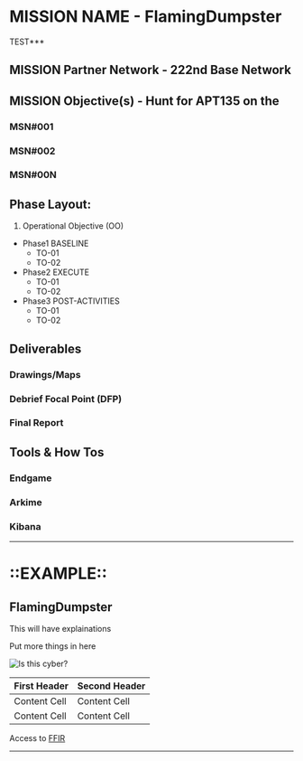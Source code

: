# MISSION NAME - FlamingDumpster

TEST***

## MISSION Partner Network - 222nd Base Network

## MISSION Objective(s) - Hunt for APT135 on the 
### MSN#001
### MSN#002
### MSN#00N

## Phase Layout:

1.  Operational Objective (OO)
  - Phase1 BASELINE
    -  TO-01
    -  TO-02
  - Phase2 EXECUTE
    -  TO-01
    -  TO-02
  - Phase3 POST-ACTIVITIES
    -  TO-01
    -  TO-02
    
    
## Deliverables
### Drawings/Maps
### Debrief Focal Point (DFP)
### Final Report

## Tools & How Tos
### Endgame
### Arkime
### Kibana

-------------------------------------------------------------------------------------------------------------------------------------
# ::EXAMPLE::

## FlamingDumpster

This will have explainations

Put more things in here

![Is this cyber?](https://i.redd.it/n5srya0sixv61.jpg)

| First Header  | Second Header |
| ------------- | ------------- |
| Content Cell  | Content Cell  |
| Content Cell  | Content Cell  |

Access to [FFIR](https://github.com/zemaz/FlamingDumpster/wiki/How-to-Create-an-FFIR) 

-------------------------------------------------------------------------------------------------------------------------------------
